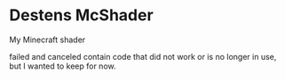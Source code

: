 # Destens McShader
My Minecraft shader

failed and canceled contain code that did not work or is no longer in use, but I wanted to keep for now.
